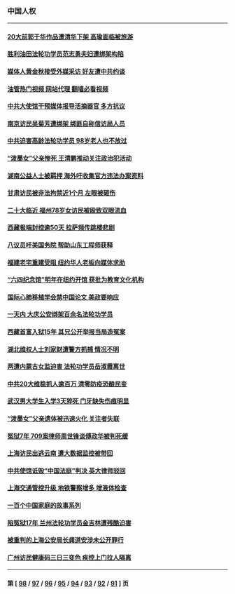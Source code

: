 ### 中国人权
---
#### [20大前郭于华作品遭清华下架 高瑜面临被旅游](../../pages/ncid278/n13839338.md?10060445) 
#### [胜利油田法轮功学员范志勇夫妇遭绑架构陷](../../pages/ncid278/n13838044.md?10060445) 
#### [媒体人黄金秋接受外媒采访 好友遭中共约谈](../../pages/ncid278/n13838646.md?10060445) 
#### [油管热门视频 网站代理 翻墙必看视频](http://209.222.30.114:81/youtube.html?10060445)
#### [中共大使馆干预媒体报导活摘器官 多方抗议](../../pages/ncid278/n13838214.md?10060445) 
#### [南京访民吴菊芳遭绑架 绑匪自称信访局人员](../../pages/ncid278/n13837827.md?10060445) 
#### [中共迫害高龄法轮功学员 98岁老人也不放过](../../pages/ncid278/n13836765.md?10060445) 
#### [“泼墨女”父亲惨死 王清鹏推动关注政治犯活动](../../pages/ncid278/n13837018.md?10060445) 
#### [湖南公益人士被羁押 海外吁收集官方违法办案资料](../../pages/ncid278/n13837108.md?10060445) 
#### [甘肃访民被非法拘禁近1个月 左眼被砸伤](../../pages/ncid278/n13836810.md?10060445) 
#### [二十大临近 福州78岁女访民被殴致双眼流血](../../pages/ncid278/n13836711.md?10060445) 
#### [西藏极端封控逾50天 拉萨频传跳楼悲剧](../../pages/ncid278/n13836551.md?10060445) 
#### [八议员吁美国务院 帮助山东工程师获释](../../pages/ncid278/n13836379.md?10060445) 
#### [福建老宅重建受阻 纽约华人老板向媒体求助](../../pages/ncid278/n13835942.md?10060445) 
#### [“六四纪念馆”明年在纽约开馆 获批为教育文化机构](../../pages/ncid278/n13835932.md?10060445) 
#### [国际心肺移植学会禁中国论文 美政要响应](../../pages/ncid278/n13835695.md?10060445) 
#### [一天内 大庆公安绑架百余名法轮功学员](../../pages/ncid278/n13835359.md?10060445) 
#### [西藏首富入狱15年 其兄公开举报当局造冤案](../../pages/ncid278/n13835530.md?10060445) 
#### [湖北维权人士刘家财遭警方抓捕 情况不明](../../pages/ncid278/n13835630.md?10060445) 
#### [两遭内蒙古女监迫害 法轮功学员岳淑霞离世](../../pages/ncid278/n13834576.md?10060445) 
#### [中共20大维稳抓人逾百万 清零防疫恐酿民变](../../pages/ncid278/n13834610.md?10060445) 
#### [武汉男大学生入学3天猝死 门牙缺失伤痕明显](../../pages/ncid278/n13834441.md?10060445) 
#### [“泼墨女”父亲遗体被迅速火化 关注者失联](../../pages/ncid278/n13834141.md?10060445) 
#### [冤狱7年 709案律师周世锋谈傅政华被判死缓](../../pages/ncid278/n13834019.md?10060445) 
#### [上海访民出逃云南 遭大数据监控被带回](../../pages/ncid278/n13834069.md?10060445) 
#### [中共使馆诋毁“中国法庭”判决 英大律师驳回](../../pages/ncid278/n13833945.md?10060445) 
#### [上海交通管控升级 地铁警察增多 增液体检查](../../pages/ncid278/n13833610.md?10060445) 
#### [一百个中国家庭的故事系列](../../pages/ncid278/n13833308.md?10060445) 
#### [陷冤狱17年 兰州法轮功学员金吉林遭残酷迫害](../../pages/ncid278/n13832422.md?10060445) 
#### [被重判的上海公安局长龚道安涉未公开罪行](../../pages/ncid278/n13831922.md?10060445) 
#### [广州访民健康码三日三变色 疾控上门拉人隔离](../../pages/ncid278/n13832404.md?10060445) 

---
#### 第 [ [98](./98.md?10060445) / [97](./97.md?10060445) / [96](./96.md?10060445) / [95](./95.md?10060445) / [94](./94.md?10060445) / [93](./93.md?10060445) / [92](./92.md?10060445) / [91](./91.md?10060445) ] 页
